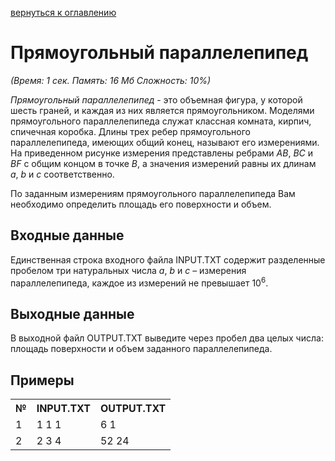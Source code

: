 <a href="/README.md">вернуться к оглавлению</a><br>

<h1>Прямоугольный параллелепипед</h1>
<i>(Время: 1&nbsp;сек. Память: 16 Мб&nbsp;Сложность: 10%)</i>

<p class=text>
<i>Прямоугольный параллелепипед</i> - это объемная фигура, у которой шесть граней, и каждая из них является прямоугольником. Моделями прямоугольного параллелепипеда служат классная комната, кирпич, спичечная коробка. Длины трех ребер прямоугольного параллелепипеда, имеющих общий конец, называют его измерениями. На приведенном рисунке измерения представлены ребрами <i>AB</i>, <i>BC</i> и <i>BF</i> с общим концом в точке <i>B</i>, а значения измерений равны их длинам <i>a</i>, <i>b</i> и <i>c</i> соответственно.
</p>
<p class=text>
По заданным измерениям прямоугольного параллелепипеда Вам необходимо определить площадь его поверхности и объем.
</p>

<h2>Входные данные</h2>

<p class=text>
Единственная строка входного файла INPUT.TXT содержит разделенные пробелом три натуральных числа <i>a</i>, <i>b</i> и <i>c</i> – измерения параллелепипеда, каждое из измерений не превышает 10<sup>6</sup>.
</p>

<h2>Выходные данные</h2>

<p class=text>
В выходной файл OUTPUT.TXT выведите через пробел два целых числа: площадь поверхности и объем заданного параллелепипеда.
</p>

<h2>Примеры</h2>

<table>
<tr><th>№</th><th>INPUT.TXT</th><th>OUTPUT.TXT</th></tr>
<tr><td>1</td><td>1 1 1</td><td>6 1</td></tr>
<tr><td>2</td><td>2 3 4</td><td>52 24</td></tr>
</table>